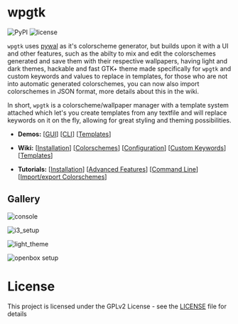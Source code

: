 
# wpgtk

![PyPI](https://img.shields.io/pypi/v/wpgtk.svg?style=flat-square)
![license](https://img.shields.io/badge/license-GPLv2-green.svg?style=flat-square)


`wpgtk` uses [pywal](https://github.com/dylanaraps/pywal) as it's colorscheme generator, but builds upon it with a UI and other features, such as the abilty to mix and edit the colorschemes generated and save them with their respective wallpapers, having light and dark themes, hackable and fast GTK+ theme made specifically for `wpgtk` and custom keywords and values to replace in templates, for those who are not into automatic generated colorschemes, you can now also import colorschemes
in JSON format, more details about this in the wiki.

In short, `wpgtk` is a colorscheme/wallpaper manager with a template system attached which let's you create templates from any textfile and will replace keywords on it on the fly, allowing for great styling and theming possibilities.

- **Demos:**
[[GUI](https://gfycat.com/RigidAnxiousElk)]
[[CLI](https://gfycat.com/NeighboringSarcasticEquine)]
[[Templates](https://gfycat.com/VacantHeavyAmericansaddlebred)]

- **Wiki:**
[[Installation](https://github.com/deviantfero/wpgtk/wiki/Installation)]
[[Colorschemes](https://github.com/deviantfero/wpgtk/wiki/Colorschemes)]
[[Configuration](https://github.com/deviantfero/wpgtk/wiki/Configuration)]
[[Custom Keywords](https://github.com/deviantfero/wpgtk/wiki/Custom-Keywords)]
[[Templates](https://github.com/deviantfero/wpgtk/wiki/Templates)]

- **Tutorials:**
[[Installation](https://www.youtube.com/watch?v=jmY5NEPI4RM)]
[[Advanced Features](https://www.youtube.com/watch?v=QXpMMP8fT0o)]
[[Command Line](https://www.youtube.com/watch?v=yjNipQZpOUc)]
[[Import/export Colorschemes](https://www.youtube.com/watch?v=P3D0jtG6G2s)]


## Gallery
![console](https://i.imgur.com/UvVonun.gif)

![i3_setup](https://i.imgur.com/ybqWBO6.png)

![light_theme](https://i.imgur.com/Pc2zRej.png)

![openbox setup](http://i.imgur.com/2cquXzm.png)

# License

This project is licensed under the GPLv2 License - see the [LICENSE](LICENSE) file for details
